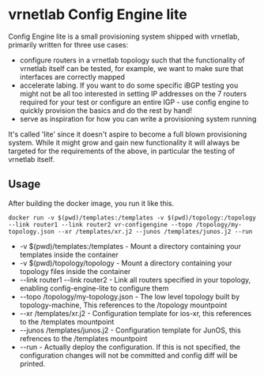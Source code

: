 vrnetlab Config Engine lite
===========================
Config Engine lite is a small provisioning system shipped with vrnetlab,
primarily written for three use cases:

 * configure routers in a vrnetlab topology such that the functionality of
   vrnetlab itself can be tested, for example, we want to make sure that
   interfaces are correctly mapped
 * accelerate labing. If you want to do some specific iBGP testing you might
   not be all too interested in setting IP addresses on the 7 routers required
   for your test or configure an entire IGP - use config engine to quickly
   provision the basics and do the rest by hand!
 * serve as inspiration for how you can write a provisioning system running

It's called 'lite' since it doesn't aspire to become a full blown provisioning
system. While it might grow and gain new functionality it will always be
targeted for the requirements of the above, in particular the testing of
vrnetlab itself.

Usage
-----
After building the docker image, you run it like this.

```
docker run -v $(pwd)/templates:/templates -v $(pwd)/topology:/topology --link router1 --link router2 vr-configengine --topo /topology/my-topology.json --xr /templates/xr.j2 --junos /templates/junos.j2 --run
```

 * -v $(pwd)/templates:/templates - Mount a directory containing your templates inside the container
 * -v $(pwd)/topology/topology - Mount a directory containing your topology files inside the container
 * --link router1 --link router2 - Link all routers specified in your topology, enabling config-engine-lite to configure them
 * --topo /topology/my-topology.json - The low level topology built by topology-machine, This references to the /topology mountpoint
 * --xr /templates/xr.j2 - Configuration template for ios-xr, this references to the /templates mountpoint
 * --junos /templates/junos.j2 - Configuration template for JunOS, this refrences to the /templates mountpoint
 * --run - Actually deploy the configuration. If this is not specified, the configuration changes will not be committed and config diff will be printed.
